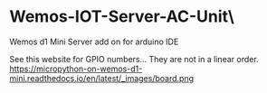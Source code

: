 # Wemos-IOT-Server-AC-Unit\

Wemos d1 Mini Server add on for arduino IDE

See this website for GPIO numbers... They are not in a linear order. https://micropython-on-wemos-d1-mini.readthedocs.io/en/latest/_images/board.png



